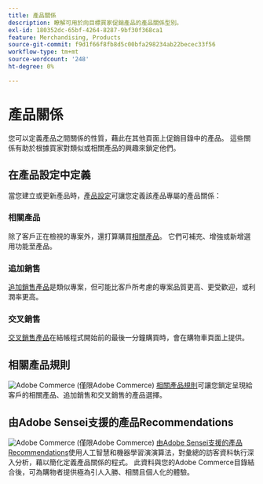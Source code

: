 ```yaml
---
title: 產品關係
description: 瞭解可用於向目標買家促銷產品的產品關係型別。
exl-id: 180352dc-65bf-4264-8287-9bf30f368ca1
feature: Merchandising, Products
source-git-commit: f9d1f66f8fb8d5c00bfa298234ab22becec33f56
workflow-type: tm+mt
source-wordcount: '248'
ht-degree: 0%

---
```


# 產品關係

您可以定義產品之間關係的性質，藉此在其他頁面上促銷目錄中的產品。 這些關係有助於根據買家對類似或相關產品的興趣來鎖定他們。

## 在產品設定中定義

當您建立或更新產品時，[產品設定](../catalog/product-create.md#product-settings)可讓您定義該產品專屬的產品關係：

### 相關產品

除了客戶正在檢視的專案外，還打算購買[相關產品](../catalog/related-products-up-sells-cross-sells.md#related-products)。 它們可補充、增強或新增選用功能至產品。

### 追加銷售

[追加銷售產品](../catalog/related-products-up-sells-cross-sells.md#up-sells)是類似專案，但可能比客戶所考慮的專案品質更高、更受歡迎，或利潤率更高。

### 交叉銷售

[交叉銷售產品](../catalog/related-products-up-sells-cross-sells.md#cross-sells)在結帳程式開始前的最後一分鐘購買時，會在購物車頁面上提供。

## 相關產品規則

![Adobe Commerce](../assets/adobe-logo.svg) (僅限Adobe Commerce) [相關產品規則](product-related-rules.md)可讓您鎖定呈現給客戶的相關產品、追加銷售和交叉銷售的產品選擇。

## 由Adobe Sensei支援的產品Recommendations

![Adobe Commerce](../assets/adobe-logo.svg) (僅限Adobe Commerce) [由Adobe Sensei支援的產品Recommendations](https://experienceleague.adobe.com/docs/commerce-merchant-services/product-recommendations/overview.html)使用人工智慧和機器學習演演算法，對彙總的訪客資料執行深入分析，藉以簡化定義產品關係的程式。 此資料與您的Adobe Commerce目錄結合後，可為購物者提供極為引人入勝、相關且個人化的體驗。
